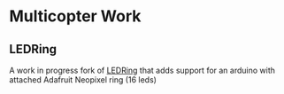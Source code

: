 Multicopter Work
================

LEDRing
-------
A work in progress fork of [LEDRing](https://code.google.com/p/ledring/ "LEDRing") that adds support for an arduino with attached Adafruit Neopixel ring (16 leds)
